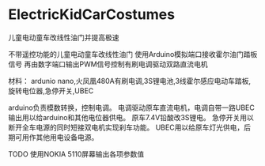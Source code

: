 # ElectricKidCarCostumes
儿童电动童车改线性油门并提高极速


不带遥控功能的儿童电动童车改线性油门
使用Arduino模拟端口接收霍尔油门踏板信号
再由数字端口输出PWM信号控制有刷电调驱动双路直流电机

材料：
  ardunio nano,火凤凰480A有刷电调,3S锂电池,3线霍尔感应电动车踏板,旋转电位器,急停开关,UBEC
  
  

arduino负责模数转换，控制电调。
电调驱动原车直流电机，电调自带一路UBEC输出用以给arduino和其他电位器供电。
原车7.4V铅酸改3S锂电。
急停开关用以断开全车电源的同时短接双电机实现刹车功能。
UBEC用以给原车灯光供电，后期可用作其他用电设备电源。




TODO 使用NOKIA 5110屏幕输出各项参数值


